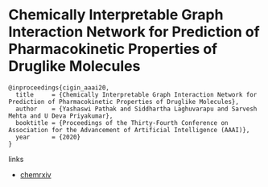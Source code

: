 # Chemically Interpretable Graph Interaction Network for Prediction of Pharmacokinetic Properties of Druglike Molecules

```
@inproceedings{cigin_aaai20,
  title     = {Chemically Interpretable Graph Interaction Network for Prediction of Pharmacokinetic Properties of Druglike Molecules},
  author    = {Yashaswi Pathak and Siddhartha Laghuvarapu and Sarvesh Mehta and U Deva Priyakumar},
  booktitle = {Proceedings of the Thirty-Fourth Conference on Association for the Advancement of Artificial Intelligence (AAAI)},
  year      = {2020}
}
```

links
- [chemrxiv](https://chemrxiv.org/articles/Chemically_Interpretable_Graph_Interaction_Network_for_Prediction_of_Pharmacokinetic_Properties_of_Drug-like_Molecules/10282346)
